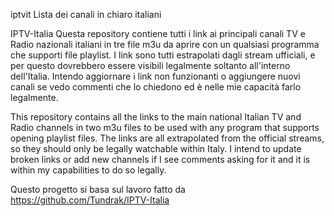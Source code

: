iptvit Lista dei canali in chiaro italiani

IPTV-Italia
Questa repository contiene tutti i link ai principali canali TV e Radio nazionali italiani in tre file m3u da aprire con un qualsiasi programma che supporti file playlist. I link sono tutti estrapolati dagli stream ufficiali, e per questo dovrebbero essere visibili legalmente soltanto all'interno dell'Italia. Intendo aggiornare i link non funzionanti o aggiungere nuovi canali se vedo commenti che lo chiedono ed è nelle mie capacità farlo legalmente.

This repository contains all the links to the main national Italian TV and Radio channels in two m3u files to be used with any program that supports opening playlist files. The links are all extrapolated from the official streams, so they should only be legally watchable within Italy. I intend to update broken links or add new channels if I see comments asking for it and it is within my capabilities to do so legally.

Questo progetto si basa sul lavoro fatto da https://github.com/Tundrak/IPTV-Italia
